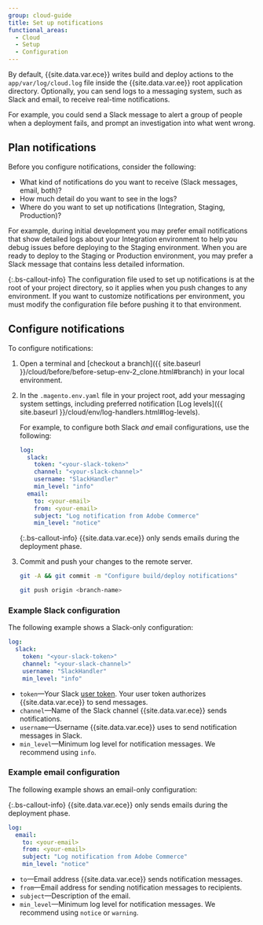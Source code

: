 ```yaml
---
group: cloud-guide
title: Set up notifications
functional_areas:
  - Cloud
  - Setup
  - Configuration
---
```


By default, {{site.data.var.ece}} writes build and deploy actions to the `app/var/log/cloud.log` file inside the {{site.data.var.ee}} root application directory. Optionally, you can send logs to a messaging system, such as Slack and email, to receive real-time notifications.

For example, you could send a Slack message to alert a group of people when a deployment fails, and prompt an investigation into what went wrong.

## Plan notifications

Before you configure notifications, consider the following:

-  What kind of notifications do you want to receive (Slack messages, email, both)?
-  How much detail do you want to see in the logs?
-  Where do you want to set up notifications (Integration, Staging, Production)?

For example, during initial development you may prefer email notifications that show detailed logs about your Integration environment to help you debug issues before deploying to the Staging environment. When you are ready to deploy to the Staging or Production environment, you may prefer a Slack message that contains less detailed information.

{:.bs-callout-info}
The configuration file used to set up notifications is at the root of your project directory, so it applies when you push changes to any environment. If you want to customize notifications per environment, you must modify the configuration file before pushing it to that environment.

## Configure notifications

To configure notifications:

1. Open a terminal and [checkout a branch]({{ site.baseurl }}/cloud/before/before-setup-env-2_clone.html#branch) in your local environment.
1. In the `.magento.env.yaml` file in your project root, add your messaging system settings, including preferred notification [Log levels]({{ site.baseurl }}/cloud/env/log-handlers.html#log-levels).

    For example, to configure both Slack _and_ email configurations, use the following:

    ```yaml
    log:
      slack:
        token: "<your-slack-token>"
        channel: "<your-slack-channel>"
        username: "SlackHandler"
        min_level: "info"
      email:
        to: <your-email>
        from: <your-email>
        subject: "Log notification from Adobe Commerce"
        min_level: "notice"
    ```

    {:.bs-callout-info}
    {{site.data.var.ece}} only sends emails during the deployment phase.

1. Commit and push your changes to the remote server.

   ```bash
   git -A && git commit -m "Configure build/deploy notifications"
   ```

   ```bash
   git push origin <branch-name>
   ```

### Example Slack configuration

The following example shows a Slack-only configuration:

```yaml
log:
  slack:
    token: "<your-slack-token>"
    channel: "<your-slack-channel>"
    username: "SlackHandler"
    min_level: "info"
```

-  `token`—Your Slack [user token](https://api.slack.com/docs/token-types#user). Your user token authorizes {{site.data.var.ece}} to send messages.
-  `channel`—Name of the Slack channel {{site.data.var.ece}} sends notifications.
-  `username`—Username {{site.data.var.ece}} uses to send notification messages in Slack.
-  `min_level`—Minimum log level for notification messages. We recommend using `info`.

### Example email configuration

The following example shows an email-only configuration:

{:.bs-callout-info}
{{site.data.var.ece}} only sends emails during the deployment phase.

```yaml
log:
  email:
    to: <your-email>
    from: <your-email>
    subject: "Log notification from Adobe Commerce"
    min_level: "notice"
```

-  `to`—Email address {{site.data.var.ece}} sends notification messages.
-  `from`—Email address for sending notification messages to recipients.
-  `subject`—Description of the email.
-  `min_level`—Minimum log level for notification messages. We recommend using `notice` or `warning`.
